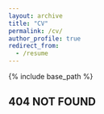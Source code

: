```yaml
---
layout: archive
title: "CV"
permalink: /cv/
author_profile: true
redirect_from:
  - /resume
---
```


{% include base_path %}

## 404 NOT FOUND
